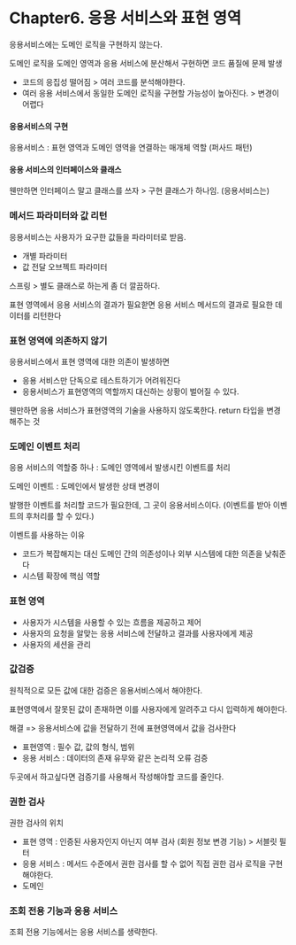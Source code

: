 # Chapter6. 응용 서비스와 표현 영역

응용서비스에는 도메인 로직을 구현하지 않는다.

도메인 로직을 도메인 영역과 응용 서비스에 분산해서 구현하면 코드 품질에 문제 발생

- 코드의 응집성 떨어짐 > 여러 코드를 분석해야한다.
- 여러 응용 서비스에서 동일한 도메인 로직을 구현할 가능성이 높아진다. > 변경이 어렵다



#### 응용서비스의 구현

응용서비스 : 표현 영역과 도메인 영역을 연결하는 매개체 역할 (퍼사드 패턴)



#### 응용 서비스의 인터페이스와 클래스

웬만하면 인터페이스 말고 클래스를 쓰자 > 구현 클래스가 하나임. (응용서비스는)



### 메서드 파라미터와 값 리턴

응용서비스는 사용자가 요구한 값들을 파라미터로 받음.

- 개별 파라미터
- 값 전달 오브젝트 파라미터

스프링 > 별도 클래스로 하는게 좀 더 깔끔하다.

표현 영역에서 응용 서비스의 결과가 필요핟면 응용 서비스 메서드의 결과로 필요한 데이터를 리턴한다



### 표현 영역에 의존하지 않기

응용서비스에서 표현 영역에 대한 의존이 발생하면

- 응용 서비스만 단독으로 테스트하기가 어려워진다
- 응용서비스가 표현영역의 역할까지 대신하는 상황이 벌어질 수 있다.

웬만하면 응용 서비스가 표현영역의 기술을 사용하지 않도록한다. return 타입을 변경해주는 것





### 도메인 이벤트 처리

응용 서비스의 역할중 하나 : 도메인 영역에서 발생시킨 이벤트를 처리

도메인 이벤트 : 도메인에서 발생한 상태 변경이 



발행한 이벤트를 처리할 코드가 필요한데, 그 곳이 응용서비스이다. (이벤트를 받아 이벤트의 후처리를 할 수 있다.)



이벤트를 사용하는 이유

- 코드가 복잡해지는 대신 도메인 간의 의존성이나 외부 시스템에 대한 의존을 낮춰준다
- 시스템 확장에 핵심 역할



### 표현 영역

- 사용자가 시스템을 사용할 수 있는 흐름을 제공하고 제어
- 사용자의 요청을 알맞는 응용 서비스에 전달하고 결과를 사용자에게 제공
- 사용자의 세션을 관리



### 값검증

원칙적으로 모든 값에 대한 검증은 응용서비스에서 해야한다.

표현영역에서 잘못된 값이 존재하면 이를 사용자에게 알려주고 다시 입력하게 해야한다.

해결 => 응용서비스에 값을 전달하기 전에 표현영역에서 값을 검사한다

- 표현영역 : 필수 값, 값의 형식, 범위
- 응용 서비스 : 데이터의 존재 유무와 같은 논리적 오류 검증

두곳에서 하고싶다면 검증기를 사용해서 작성해야할 코드를 줄인다.



### 권한 검사

권한 검사의 위치

- 표현 영역 : 인증된 사용자인지 아닌지 여부 검사 (회원 정보 변경 기능) > 서블릿 필터
- 응용 서비스 : 메서드 수준에서 권한 검사를 할 수 없어 직접 권한 검사 로직을 구현해야한다.
- 도메인



### 조회 전용 기능과 응용 서비스

조회 전용 기능에서는 응용 서비스를 생략한다.











